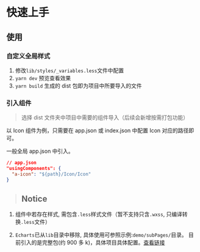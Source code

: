 # 快速上手

## 使用

### 自定义全局样式

1. 修改`lib/styles/_variables.less`文件中配置
2. `yarn dev` 预览查看效果
3. `yarn build` 生成的 dist 包即为项目中所要导入的文件

### 引入组件

> 选择 dist 文件夹中项目中需要的组件导入（后续会新增按需打包功能）

以 Icon 组件为例，只需要在 app.json 或 index.json 中配置 Icon 对应的路径即可。

一般全局 app.json 中引入。

```json
// app.json
"usingComponents": {
  "a-icon": "${path}/Icon/Icon"
}
```

> ## Notice

1. 组件中若存在样式, 需包含`.less`样式文件（暂不支持只含`.wxss`, 只编译转换`.less`文件）

2. `Echarts`已从`lib`目录中移除, 具体使用可参照示例:`demo/subPages/`目录。 目前引入的是完整包(约 900 多 k)，具体项目具体配置。[查看链接](https://github.com/ecomfe/echarts-for-weixin)
